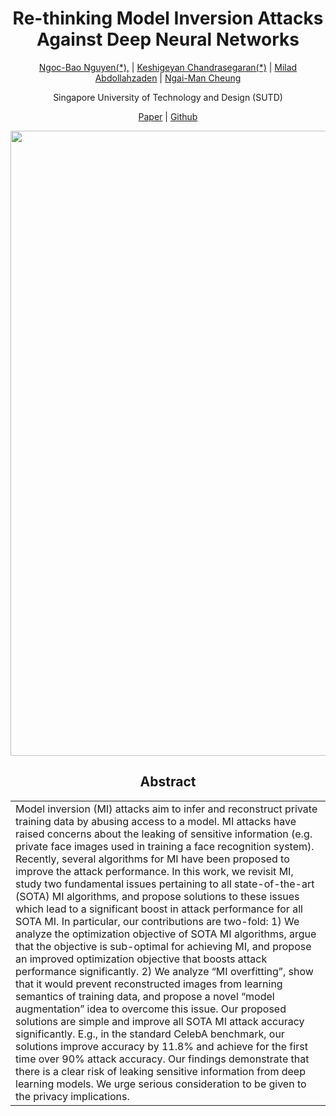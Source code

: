 <h1 align="center">Re-thinking Model Inversion Attacks Against Deep Neural Networks</h1>
<p align="center">
 <a href="mailto: thibaongoc_nguyen@mymail.sutd.edu.sg">Ngoc-Bao Nguyen(*),</a> |
 <a href="mailto: keshigeyan@sutd.edu.sg">Keshigeyan Chandrasegaran(*)</a> |
 <a href="mailto: milad_abdollahzadeh@sutd.edu.sg">Milad Abdollahzaden</a> |
 <a href="mailto: ngaiman_cheung@sutd.edu.sg">Ngai-Man Cheung</a> 
 </p>
<p align="center">
Singapore University of Technology and Design (SUTD) 
</p>
<p align="center">
<a href="https://github.com/ngoc-nguyen-0/Re_thinking_MI">Paper</a> |
<a href="https://github.com/ngoc-nguyen-0/Re_thinking_MI">Github</a> 
</p>

<p style="center">
<img width="1000" src="./docs/assets/images/framework_v3_page-0001.jpg">
</p>

<h2 align="center">Abstract</h1>
<table align="center" width="850px">
<tbody>
<tr><td>
Model inversion (MI) attacks aim to infer and reconstruct private training data by abusing access to a model. MI attacks have raised concerns about the leaking of sensitive information (e.g. private face images used in training a face recognition system). Recently, several algorithms for MI have been proposed to improve the attack performance. In this work, we revisit MI, study two fundamental issues pertaining to all state-of-the-art (SOTA) MI algorithms, and propose solutions to these issues which lead to a significant boost in attack performance for all SOTA MI. In particular, our contributions are two-fold: 1) We analyze the optimization objective of SOTA MI algorithms, argue that the objective is sub-optimal for achieving MI, and propose an improved optimization objective that boosts attack performance significantly. 2) We analyze “MI overfitting”, show that it would prevent reconstructed images from learning semantics of training data, and propose a novel “model augmentation” idea to overcome this issue. Our proposed solutions are simple and improve all SOTA MI attack accuracy significantly. E.g., in the standard CelebA benchmark, our solutions improve accuracy by 11.8% and achieve for the first time over 90% attack accuracy. Our findings demonstrate that there is a clear risk of leaking sensitive information from deep learning models. We urge serious consideration to be given to the privacy implications.
</td> </tr>
</tbody></table>



